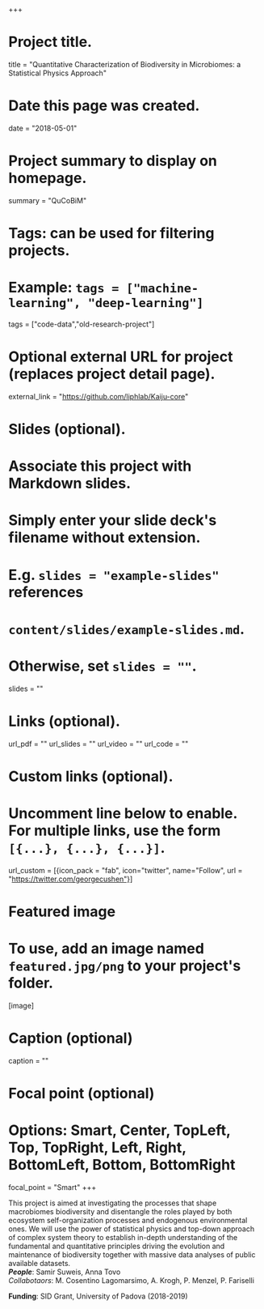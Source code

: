 +++
# Project title.
title = "Quantitative Characterization of Biodiversity in Microbiomes: a Statistical Physics Approach"

# Date this page was created.
date = "2018-05-01"

# Project summary to display on homepage.
summary = "QuCoBiM"

# Tags: can be used for filtering projects.
# Example: `tags = ["machine-learning", "deep-learning"]`
tags = ["code-data","old-research-project"]

# Optional external URL for project (replaces project detail page).
external_link = "https://github.com/liphlab/Kaiju-core"

# Slides (optional).
#   Associate this project with Markdown slides.
#   Simply enter your slide deck's filename without extension.
#   E.g. `slides = "example-slides"` references
#   `content/slides/example-slides.md`.
#   Otherwise, set `slides = ""`.
slides = ""

# Links (optional).
url_pdf = ""
url_slides = ""
url_video = ""
url_code = ""

# Custom links (optional).
#   Uncomment line below to enable. For multiple links, use the form `[{...}, {...}, {...}]`.
url_custom = [{icon_pack = "fab", icon="twitter", name="Follow", url = "https://twitter.com/georgecushen"}]

# Featured image
# To use, add an image named `featured.jpg/png` to your project's folder.
[image]
  # Caption (optional)
  caption = ""

  # Focal point (optional)
  # Options: Smart, Center, TopLeft, Top, TopRight, Left, Right, BottomLeft, Bottom, BottomRight
  focal_point = "Smart"
+++

This project is aimed at investigating the processes that shape macrobiomes biodiversity and disentangle the roles played by both ecosystem self-organization processes and endogenous environmental ones. We will use the power of statistical physics and top-down approach of complex system theory to establish in-depth understanding of the fundamental and quantitative principles driving the evolution and maintenance of biodiversity together with massive data analyses of public available datasets.<br>
***People***: Samir Suweis, Anna Tovo<br>
*Collabotaors*: M. Cosentino Lagomarsimo, A. Krogh, P. Menzel, P. Fariselli

**Funding**: SID Grant, University of Padova (2018-2019)
